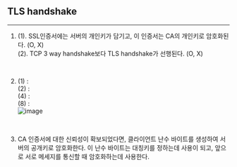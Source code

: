 ## TLS handshake 
---

1. 
    (1). SSL인증서에는 서버의 개인키가 담기고, 이 인증서는 CA의 개인키로 암호화된다. (O, X)  
    (2). TCP 3 way handshake보다 TLS handshake가 선행된다. (O, X)  

<br>

2.  (1) :  
    (2) :  
    (4) :  
    (8) :  
    ![image](https://user-images.githubusercontent.com/65678579/161054076-f6ab245d-48c7-4999-8520-a186b31750ca.png)  

<br> 

3. CA 인증서에 대한 신뢰성이 확보되었다면, 클라이언트 난수 바이트를 생성하여 서버의 공개키로 암호화한다. 이 난수 바이트는 대칭키를 정하는데 사용이 되고, 앞으로 서로 메세지를 통신할 때 암호화하는데 사용한다.

